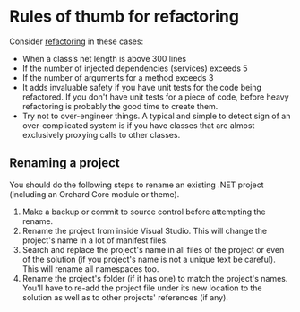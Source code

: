 # Rules of thumb for refactoring

Consider [refactoring](http://en.wikipedia.org/wiki/Refactoring) in these cases:

- When a class’s net length is above 300 lines
- If the number of injected dependencies (services) exceeds 5
- If the number of arguments for a method exceeds 3
- It adds invaluable safety if you have unit tests for the code being refactored. If you don't have unit tests for a piece of code, before heavy refactoring is probably the good time to create them.
- Try not to over-engineer things. A typical and simple to detect sign of an over-complicated system is if you have classes that are almost exclusively proxying calls to other classes.

## Renaming a project

You should do the following steps to rename an existing .NET project (including an Orchard Core module or theme).

1. Make a backup or commit to source control before attempting the rename.
2. Rename the project from inside Visual Studio. This will change the project's name in a lot of manifest files.
3. Search and replace the project's name in all files of the project or even of the solution (if you project's name is not a unique text be careful). This will rename all namespaces too.
4. Rename the project's folder (if it has one) to match the project's names. You'll have to re-add the project file under its new location to the solution as well as to other projects' references (if any).
